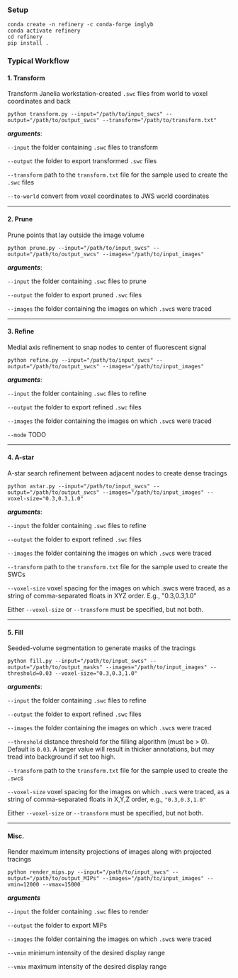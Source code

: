 ### Setup
```shell
conda create -n refinery -c conda-forge imglyb
conda activate refinery
cd refinery
pip install .
```

### Typical Workflow
#### 1. Transform 

Transform Janelia workstation-created `.swc` files from world to voxel coordinates and back

```shell
python transform.py --input="/path/to/input_swcs" --output="/path/to/output_swcs" --transform="/path/to/transform.txt"  
```

***arguments***:

```--input``` the folder containing `.swc` files to transform

```--output``` the folder to export transformed `.swc` files

```--transform``` path to the `transform.txt` file for the sample used to create the `.swc` files

```--to-world``` convert from voxel coordinates to JWS world coordinates

---

#### 2. Prune
Prune points that lay outside the image volume

```shell
python prune.py --input="/path/to/input_swcs" --output="/path/to/output_swcs" --images="/path/to/input_images"
```

***arguments***:

```--input``` the folder containing `.swc` files to prune

```--output``` the folder to export pruned `.swc` files

```--images``` the folder containing the images on which `.swc`s were traced



---

#### 3. Refine
Medial axis refinement to snap nodes to center of fluorescent signal

```shell
python refine.py --input="/path/to/input_swcs" --output="/path/to/output_swcs" --images="/path/to/input_images"
```

***arguments***:

```--input``` the folder containing `.swc` files to refine

```--output``` the folder to export refined `.swc` files

```--images``` the folder containing the images on which `.swc`s were traced

```--mode``` TODO

---

#### 4. A-star
A-star search refinement between adjacent nodes to create dense tracings

```shell
python astar.py --input="/path/to/input_swcs" --output="/path/to/output_swcs" --images="/path/to/input_images" --voxel-size="0.3,0.3,1.0"
```

***arguments***:

```--input``` the folder containing `.swc` files to refine

```--output``` the folder to export refined `.swc` files

```--images``` the folder containing the images on which `.swc`s were traced

```--transform``` path to the `transform.txt` file for the sample used to create the SWCs

```--voxel-size``` voxel spacing for the images on which .swcs were traced, as a string of comma-separated floats in XYZ order. E.g., "0.3,0.3,1.0"

Either `--voxel-size` or `--transform` must be specified, but not both.

---

#### 5. Fill
Seeded-volume segmentation to generate masks of the tracings

```shell
python fill.py --input="/path/to/input_swcs" --output="/path/to/output_masks" --images="/path/to/input_images" --threshold=0.03 --voxel-size="0.3,0.3,1.0"
```

***arguments***:

```--input``` the folder containing `.swc` files to refine

```--output``` the folder to export refined `.swc` files

```--images``` the folder containing the images on which `.swc`s were traced

```--threshold``` distance threshold for the filling algorithm (must be > 0). Default is `0.03`. A larger value will 
result in thicker annotations, but may tread into background if set too high.

```--transform``` path to the `transform.txt` file for the sample used to create the `.swc`s

```--voxel-size``` voxel spacing for the images on which `.swc`s were traced, as a string of comma-separated floats in X,Y,Z order, e.g., `"0.3,0.3,1.0"`

Either `--voxel-size` or `--transform` must be specified, but not both.

---

#### Misc.

Render maximum intensity projections of images along with projected tracings

```shell
python render_mips.py --input="/path/to/input_swcs" --output="/path/to/output_MIPs" --images="/path/to/input_images" --vmin=12000 --vmax=15000
```

***arguments***

```--input``` the folder containing `.swc` files to render

```--output``` the folder to export MIPs

```--images``` the folder containing the images on which `.swc`s were traced

```--vmin``` minimum intensity of the desired display range

```--vmax``` maximum intensity of the desired display range




